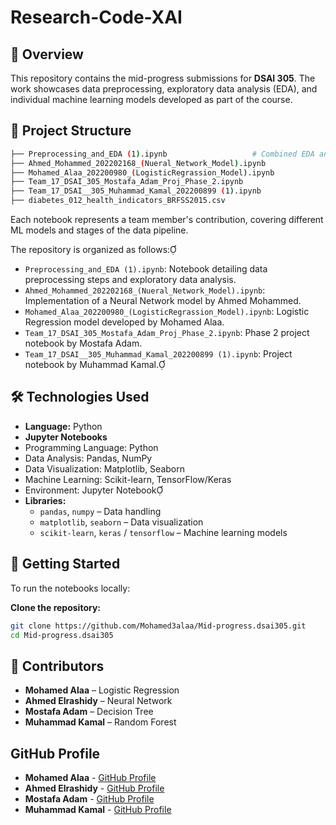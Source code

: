 # Research-Code-XAI

## 📌 Overview

This repository contains the mid-progress submissions for **DSAI 305**. The work showcases data preprocessing, exploratory data analysis (EDA), and individual machine learning models developed as part of the course.

## 📁 Project Structure

```bash
├── Preprocessing_and_EDA (1).ipynb                   # Combined EDA and preprocessing steps
├── Ahmed_Mohammed_202202168_(Nueral_Network_Model).ipynb
├── Mohamed_Alaa_202200980_(LogisticRegrassion_Model).ipynb
├── Team_17_DSAI_305_Mostafa_Adam_Proj_Phase_2.ipynb
├── Team_17_DSAI__305_Muhammad_Kamal_202200899 (1).ipynb
├── diabetes_012_health_indicators_BRFSS2015.csv
```

Each notebook represents a team member's contribution, covering different ML models and stages of the data pipeline.

The repository is organized as follows:

- `Preprocessing_and_EDA (1).ipynb`: Notebook detailing data preprocessing steps and exploratory data analysis.
- `Ahmed_Mohammed_202202168_(Nueral_Network_Model).ipynb`: Implementation of a Neural Network model by Ahmed Mohammed.
- `Mohamed_Alaa_202200980_(LogisticRegrassion_Model).ipynb`: Logistic Regression model developed by Mohamed Alaa.
- `Team_17_DSAI_305_Mostafa_Adam_Proj_Phase_2.ipynb`: Phase 2 project notebook by Mostafa Adam.
- `Team_17_DSAI__305_Muhammad_Kamal_202200899 (1).ipynb`: Project notebook by Muhammad Kamal.




## 🛠️ Technologies Used

- **Language:** Python
- **Jupyter Notebooks**
- Programming Language: Python
- Data Analysis: Pandas, NumPy
- Data Visualization: Matplotlib, Seaborn
- Machine Learning: Scikit-learn, TensorFlow/Keras
- Environment: Jupyter Notebook
- **Libraries:**
  - `pandas`, `numpy` – Data handling
  - `matplotlib`, `seaborn` – Data visualization
  - `scikit-learn`, `keras` / `tensorflow` – Machine learning models

## 🚀 Getting Started

To run the notebooks locally:

 **Clone the repository:**

   ```bash
   git clone https://github.com/Mohamed3alaa/Mid-progress.dsai305.git
   cd Mid-progress.dsai305
   ```

## 👥 Contributors

- **Mohamed Alaa** – Logistic Regression
- **Ahmed Elrashidy** – Neural Network
- **Mostafa Adam** – Decision Tree
- **Muhammad Kamal** – Random Forest

## GitHub Profile

- **Mohamed Alaa** - [GitHub Profile](https://github.com/Mohamed3alaa)
- **Ahmed Elrashidy** - [GitHub Profile](https://github.com/AhmedElrashidy11)
- **Mostafa Adam** - [GitHub Profile](https://github.com/mostafa22adam)
- **Muhammad Kamal** - [GitHub Profile](https://github.com/MuhammadKamal6)
